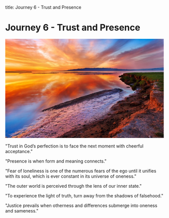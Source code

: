 title: Journey 6 - Trust and Presence

# Journey 6 - Trust and Presence

![](../../assets/images/24.jpg)

"Trust in God’s perfection is to face the next moment with cheerful acceptance."  

"Presence is when form and meaning connects."  

"Fear of loneliness is one of the numerous fears of the ego until it unifies with its soul, which is ever constant in its universe of oneness."  

"The outer world is perceived through the lens of our inner state."  

"To experience the light of truth, turn away from the shadows of falsehood."  

"Justice prevails when otherness and differences submerge into oneness and sameness." 